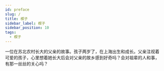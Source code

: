 ```yaml
---
id: preface
slug: /
title: 楔子
sidebar_label: 楔子
sidebar_position: 10
tags:
  - 楔子
---
```


一位在苏北农村长大的父亲的故事。孩子两岁了，在上海出生和成长。父亲注视着可爱的孩子，心里想着她长大后会对父亲的故乡感到好奇吗？会对祖辈的人和事，有那一丝丝的关心吗？
